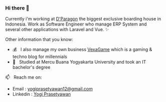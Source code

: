 ### Hi there 👋

Currently i'm working at <a href="https://dparagon.com">D'Paragon</a> the biggest exclusive boarding house in Indonesia.
Work as Software Engineer who manage ERP System and several other applications with Laravel and Vue. ✨

Other information that you know:

- 💰 &nbsp; I also manage my own business <a href="https://vexagame.com">VexaGame</a> which is a gaming & techno blog for millennials
- 🏫 &nbsp; Studied at Mercu Buana Yogyakarta University and took an IT bachelor's degree

📫 &nbsp; Reach me on: 
- Email : yogiprasetyawan12@gmail.com
- Linkedin : <a href="https://www.linkedin.com/in/yogiprasetyawan/">Yogi Prasetyawan</a>

